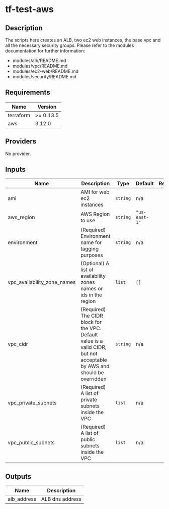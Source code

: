 # tf-test-aws

## Description

The scripts here creates an ALB, two ec2 web instances, the base vpc and all the necessary security groups.
Please refer to the modules documentation for further information:

* modules/alb/README.md
* modules/vpc/README.md
* modules/ec2-web/README.md
* modules/security/README.md

## Requirements

| Name | Version |
|------|---------|
| terraform | >= 0.13.5 |
| aws | 3.12.0 |

## Providers

No provider.

## Inputs

| Name | Description | Type | Default | Required |
|------|-------------|------|---------|:--------:|
| ami | AMI for web ec2 instances | `string` | n/a | yes |
| aws\_region | AWS Region to use | `string` | `"us-east-1"` | no |
| environment | (Required) Environment name for tagging purposes | `string` | n/a | yes |
| vpc\_availability\_zone\_names | (Optional) A list of availability zones names or ids in the region | `list` | `[]` | no |
| vpc\_cidr | (Required)  The CIDR block for the VPC. Default value is a valid CIDR, but not acceptable by AWS and should be overridden | `string` | n/a | yes |
| vpc\_private\_subnets | (Required) A list of private subnets inside the VPC | `list` | n/a | yes |
| vpc\_public\_subnets | (Required) A list of public subnets inside the VPC | `list` | n/a | yes |

## Outputs

| Name | Description |
|------|-------------|
| alb\_address | ALB dns address |

